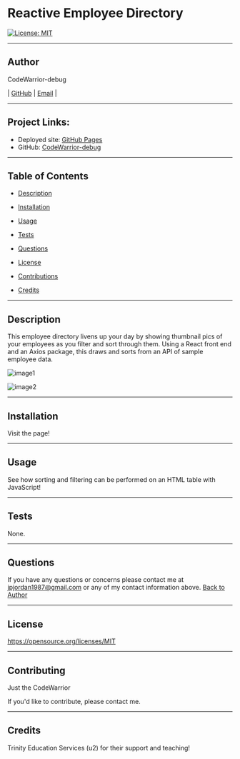 # Reactive Employee Directory

  [![License: MIT](https://img.shields.io/badge/License-MIT-yellow.svg)](https://opensource.org/licenses/MIT)
  
  ---
  ## Author
  
  CodeWarrior-debug
  
  
  | [GitHub](https://github.com/CodeWarrior-debug) | [Email](jpjordan1987@gmail.com) |
  
  ---
  ## Project Links:
  
  - Deployed site: [GitHub Pages](https://CodeWarrior-debug.github.io/Reactive_Employee_Directory/)
  - GitHub: [CodeWarrior-debug](https://github.com/CodeWarrior-debug/Reactive_Employee_Directory)
  
  ---
  ## Table of Contents
  
  - [Description](##Description)
  
  - [Installation](##Installation)
  
  - [Usage](##Usage)
  
  - [Tests](##Tests)
  
  - [Questions](##Questions)
  
  - [License](##License)
  
  - [Contributions](##Contributing)
  
  - [Credits](##Credits)
  
  ---
  ## Description
  
  This employee directory livens up your day by showing thumbnail pics of your employees as you filter and sort through them. Using a React front end and an Axios package, this draws and sorts from an API of sample employee data.
  
 
 ![image1](later) 
 
 
 
 ![image2](later2) 
 
 
  
  ---
  ## Installation
  
  Visit the page!
  
  ---
  ## Usage
  
  See how sorting and filtering can be performed on an HTML table with JavaScript!
  
  ---
  ## Tests
  
  None.
  
  ---
  ## Questions
  
  If you have any questions or concerns please contact me at jpjordan1987@gmail.com or any of my contact information above. [Back to Author](##Author)
  
  
  --- 
 
 ## License 
 
 https://opensource.org/licenses/MIT
  
  ---
  ## Contributing
  
  Just the CodeWarrior
  
  If you'd like to contribute, please contact me.
  
  ---
  ## Credits
  
  Trinity Education Services (u2) for their support and teaching!
  


